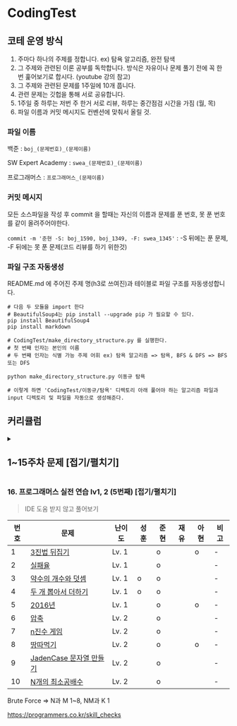 # CodingTest

## 코테 운영 방식
1. 주마다 하나의 주제를 정합니다. ex) 탐욕 알고리즘, 완전 탐색
2. 그 주제와 관련된 이론 공부를 독학합니다. 방식은 자유이나 문제 풀기 전에 꼭 한 번 훑어보기로 합시다.
(youtube 강의 참고)
3. 그 주제와 관련된 문제를 1주일에 10개 풉니다.
4. 관련 문제는 깃헙을 통해 서로 공유합니다.
5. 1주일 중 하루는 저번 주 한거 서로 리뷰, 하루는 중간점검 시간을 가짐 (월, 목)
6. 파일 이름과 커밋 메시지도 컨벤션에 맞춰서 올릴 것.


### 파일 이름

백준 : `boj_(문제번호)_(문제이름)` 

SW Expert Academy : `swea_(문제번호)_(문제이름)`

프로그래머스 : `프로그래머스_(문제이름)`


### 커밋 메시지

모든 소스파일을 작성 후 commit 을 할때는 자신의 이름과 문제를 푼 번호, 못 푼 번호를 같이 올려주어야한다.

`commit -m '준현 -S: boj_1590, boj_1349, -F: swea_1345'` : -S 뒤에는 푼 문제, -F 뒤에는 못 푼 문제(코드 리뷰를 하기 위한것)

### 파일 구조 자동생성

README.md 에 주어진 주제 명(h3로 쓰여진)과 테이블로 파일 구조를 자동생성합니다.

```
# 다음 두 모듈을 import 한다
# BeautifulSoup4는 pip install --upgrade pip 가 필요할 수 있다.
pip install BeautifulSoup4
pip install markdown

# CodingTest/make_directory_structure.py 를 실행한다.
# 첫 번째 인자는 본인의 이름
# 두 번째 인자는 식별 가능 주제 어휘 ex) 탐욕 알고리즘 => 탐욕, BFS & DFS => BFS 또는 DFS

python make_directory_structure.py 이동규 탐욕

# 이렇게 하면 'CodingTest/이동규/탐욕' 디렉토리 아래 풀어야 하는 알고리즘 파일과 input 디렉토리 및 파일을 자동으로 생성해준다.
```



## 커리큘럼

<details>
  <summary><h2>1~15주차 문제 [접기/펼치기]</h2></summary>
  

<details>
  <summary><h3>1. 탐욕 알고리즘(Greedy Algorithm) [탐욕 알고리즘 강의](https://youtu.be/2zjoKjt97vQ) [접기/펼치기]</h3></summary>

|번호|문제|난이도|순석|성훈|준현|재유|아현|비고|
|---|---|---|---|---|---|---|---|---|
|1|[2875 대회 Or 인턴](https://www.acmicpc.net/problem/2875)|브론즈 3|o|o|o|o|o|-|
|2|[10610 30](https://www.acmicpc.net/problem/10610)|실버 5|o|o|o|o|o|-|
|3|[1783 병든 나이트](https://www.acmicpc.net/problem/1783)|실버 5|o|o|o|o|o|-|
|4|[1931 회의실 배정](https://www.acmicpc.net/problem/1931)|실버 2|o|o|o|o|o|-|
|5|[11399 ATM](https://www.acmicpc.net/problem/11399)|실버 3|o|o|o|o|o|-|
|6|[2217 로프](https://www.acmicpc.net/problem/2217)|실버 4|o|o|o|o|o|-|
|7|[13458 시험감독](https://www.acmicpc.net/problem/13458)|브론즈 2|o|o|o|o|o|-|
|8|[1946 신입 사원](https://www.acmicpc.net/problem/1946)|실버 1|o|o|o|x|o|-|
|9|[4796 캠핑](https://www.acmicpc.net/problem/4796)|실버 5|o|o|o|o|-|-|
|10|[1541 잃어버린 괄호](https://www.acmicpc.net/problem/1541)|실버 2|o|-|o|o|-|-|
|11|[12845 모두의 마블](https://www.acmicpc.net/problem/12845)|실버 2|o|-|o|o|-|-|
|12|[1969 DNA](https://www.acmicpc.net/problem/1969)|실버 5|o|-|o|-|-|-|
|13|[11047 동전0](https://www.acmicpc.net/problem/11047)|실버 1|o| -    |-|o|-|-|
|14|[1202 보석 도둑](https://www.acmicpc.net/problem/1202)|골드 2|x|-|-|-|-|-|
|15|[1700 멀티탭 스케줄링](https://www.acmicpc.net/problem/1700)|골드 2|x|-|-|x|-|-|
</details>

<details>
  <summary><h3>2. 완전 탐색 (DFS & BFS)  [DFS & BFS 강의](https://youtu.be/7C9RgOcvkvo) [접기/펼치기]</h3></summary>

| 번호 | 문제                                                        | 난이도   | 순석 | 성훈 | 준현 | 재유 | 아현 | 동규 | 비고 |
| ---- | ----------------------------------------------------------- | -------- | ---- | ---- | ---- | ---- | ---- | ---- | ---- |
| 1    | [boj_1260_DFS와 BFS](https://www.acmicpc.net/problem/1260) | 실버 2   | o   | o  | o    | o   | o   | o  | -    |
| 2    | [boj_1303_전투](https://www.acmicpc.net/problem/1303)      | 실버 1   | o   | o   | o    | o   | o   | o  | -    |
| 3    | [boj_2178_미로 탐색](https://www.acmicpc.net/problem/2178) | 실버 1   | o   | o  | o    | o  | o   | o  | -    |
| 4    | [boj_1743_음식물 피하기](https://www.acmicpc.net/problem/1743) | 실버 1   | o   | o  | o    | x   | o   | o  | -    |
| 5   | [boj_17086_아기 상어2](https://www.acmicpc.net/problem/17086) | 실버 1   | o   | o   | o   | o   | -   | o   | -    |
| 6    | [boj_16953_A to B](https://www.acmicpc.net/problem/16953) | 실버 1   | o   | o  | o   | o   | -    | o   | -    |
| 7    | [boj_12851_숨바꼭질 2](https://www.acmicpc.net/problem/12851) | 골드 5   | o   | x   | o   | o  | o   | o   | -    |
| 8    | [boj_2503_숫자야구](https://www.acmicpc.net/problem/2503)  | 실버 5   | o   | o  | o   | -    | o   | x   | -    |
| 9    | [boj_2231_분해합](https://www.acmicpc.net/problem/2231)    | 브론즈 2 | o   | o   | o   | o   | -    | o   | -    |
| 10   | [boj_14226_이모티콘](https://www.acmicpc.net/problem/14226) | 골드 5   | -    | x  | o   | x    | x    | -   | -    |
| 11    | [boj_2606_바이러스](https://www.acmicpc.net/problem/2606)  | 실버 3   | o   | o   | o   | o   | o   | -   | -    |
| 12   | [boj_10448_유레카 이론](https://www.acmicpc.net/problem/10448) | 브론즈 2 | -    | -    | -    | -    | -    | x   | -    |
| 13   | [boj_3085_사탕 게임](https://www.acmicpc.net/problem/3085) | 실버 4   | -    | -    | -    | -    | o    | -   | -    |
| 14   | [boj_9095_1, 2, 3 더하기](https://www.acmicpc.net/problem/9095) | 실버 3   | -    | -    | -    | -    | o    | -   | -    |
| 15   | [boj_16930_달리기](https://www.acmicpc.net/problem/16930)  | 플레 2   | -    | -    | -    | -    | x  | -  | -    |
</details>

<details>
  <summary><h3>3. 모의 SW 역량테스트 A형 대비 & 그리디, 완전 탐색 [접기/펼치기]</h3></summary>

| 번호 | 문제                                                        | 난이도   | 순석 | 성훈 | 준현 | 재유 | 아현 | 동규 | 비고 |
| ---- | ----------------------------------------------------------- | -------- | ---- | ---- | ---- | ---- | ---- | ---- | ---- |
| 1    | [swea_10966_물놀이를 가자](https://swexpertacademy.com/main/code/problem/problemDetail.do?contestProbId=AXWXMZta-PsDFAST&categoryId=AXWXMZta-PsDFAST&categoryType=CODE&problemTitle=10966&orderBy=FIRST_REG_DATETIME&selectCodeLang=ALL&select-1=&pageSize=10&pageIndex=1) | 모의 A | o    | -  | o  | -  | o | - | -    |
| 2    | [swea_1953_탈주범검거](https://swexpertacademy.com/main/code/problem/problemDetail.do?contestProbId=AV5PpLlKAQ4DFAUq&categoryId=AV5PpLlKAQ4DFAUq&categoryType=CODE&problemTitle=%EB%AA%A8%EC%9D%98&orderBy=FIRST_REG_DATETIME&selectCodeLang=ALL&select-1=&pageSize=10&pageIndex=2) | 모의 A | -    | -  | o  | -  | o  | - | -    |
| 3    | [swea_4012_요리사](https://swexpertacademy.com/main/code/problem/problemDetail.do?contestProbId=AWIeUtVakTMDFAVH&categoryId=AWIeUtVakTMDFAVH&categoryType=CODE&problemTitle=%EB%AA%A8%EC%9D%98&orderBy=FIRST_REG_DATETIME&selectCodeLang=ALL&select-1=&pageSize=10&pageIndex=1) | 모의 A | o   | - | o  | - | o  | - | -    |
| 4    | [swea_4008_숫자만들기](https://swexpertacademy.com/main/code/problem/problemDetail.do?contestProbId=AWIeRZV6kBUDFAVH&categoryId=AWIeRZV6kBUDFAVH&categoryType=CODE&problemTitle=%EB%AA%A8%EC%9D%98&orderBy=FIRST_REG_DATETIME&selectCodeLang=ALL&select-1=&pageSize=10&pageIndex=1) | 모의 A | -    | - | o  | -  | o  | - | -    |
| 5   | [swea_5656_벽돌깨기](https://swexpertacademy.com/main/code/problem/problemDetail.do?contestProbId=AWXRQm6qfL0DFAUo&categoryId=AWXRQm6qfL0DFAUo&categoryType=CODE&problemTitle=%EB%AA%A8%EC%9D%98&orderBy=FIRST_REG_DATETIME&selectCodeLang=ALL&select-1=&pageSize=10&pageIndex=1) | 모의 A | -    | -  | o | -  | -   | -  | -    |
| 6    | [swea_2117_홈 방범 서비스](https://swexpertacademy.com/main/code/problem/problemDetail.do?contestProbId=AV5V61LqAf8DFAWu&categoryId=AV5V61LqAf8DFAWu&categoryType=CODE&problemTitle=%EB%AA%A8%EC%9D%98&orderBy=FIRST_REG_DATETIME&selectCodeLang=ALL&select-1=&pageSize=10&pageIndex=2) | 모의 A | -    | -  | o | -  | -   | -  | -    |
| 7    | [swea_5644_무선충전](https://swexpertacademy.com/main/code/problem/problemDetail.do?contestProbId=AWXRDL1aeugDFAUo&categoryId=AWXRDL1aeugDFAUo&categoryType=CODE&problemTitle=%EB%AA%A8%EC%9D%98&orderBy=FIRST_REG_DATETIME&selectCodeLang=ALL&select-1=&pageSize=10&pageIndex=1) | 모의 A | -    | -   | o | -  | o  | -  | -    |
| 8    | [boj_11047_동전0](https://www.acmicpc.net/problem/11047) | 실버 1  | 풀음 | -  | o | 풀음 | -  | -  | -    |
| 9    | [boj_3085_사탕 게임](https://www.acmicpc.net/problem/3085) | 실버 4 | -    | -  | o | -    | -    | -  | -    |
| 10   | [boj_1202_보석 도둑](https://www.acmicpc.net/problem/1202) | 골드 2 | -    | -    | -  | -    | -    | -   | -    |
| 11    | [boj_1700_멀티탭 스케줄링](https://www.acmicpc.net/problem/1700) | 골드 2 | -    | -    | -  | -  | -  | -   | -    |
| 12   | [boj_10448_유레카 이론](https://www.acmicpc.net/problem/10448) | 브론즈 2 | -    | -    | -    | -    | -    | -  | -    |
| 13   | [boj_1969_DNA](https://www.acmicpc.net/problem/1969) | 실버 5 | -    | -    | -    | -    | -    | -   | -    |
| 14   | [boj_9095_1, 2, 3 더하기](https://www.acmicpc.net/problem/9095) | 실버 3   | -    | -    | o   | -    | 풀음 | -   | -    |
| 15   | [boj_16930_달리기](https://www.acmicpc.net/problem/16930)  | 플레 2   | -    | -    | -    | -    | - | -  | -    |
</details>

<details>
  <summary><h3>4. 다이나믹 프로그래밍 (DP) [다이나믹 프로그래밍 강의](https://youtu.be/5Lu34WIx2Us) [접기/펼치기]</h3></summary>

| 번호 | 문제                                                         | 난이도   | 순석 | 성훈 | 준현 | 아현 | 동규 | 비고 |
| ---- | ------------------------------------------------------------ | -------- | ---- | ---- | ---- | ---- | ---- | ---- |
| 1    | [boj_2748_피보나치 수 2](https://www.acmicpc.net/problem/2748) | 브론즈 1 | o    | o    | o    | o    | o    | -    |
| 2    | [boj_9095_123더하기](https://www.acmicpc.net/problem/9095)   | 실버 3   | o    | o    | o    | o    | o    | -    |
| 3    | [boj_2579_계단오르기](https://www.acmicpc.net/problem/2579)  | 실버 3   | o    | o    | o    | o    | o    | -    |
| 4    | [boj_11726_2xn 타일링](https://www.acmicpc.net/problem/11726) | 실버 3   | o    | o    | o    | o    | o    | -    |
| 5    | [boj_11722_가장 감소 수열](https://www.acmicpc.net/problem/11722) | 실버 2   | o    | o    | o    | o    | o    | -    |
| 6    | [boj_15486_퇴사2](https://www.acmicpc.net/problem/15486)     | 실버 1   | o    | o    | o    | o    | o    | -    |
| 7    | [boj_1520_내리막길](https://www.acmicpc.net/problem/1520)    | 골드 4   | o    | o    | o    | o    | o    | -    |
| 8    | [boj_11066_파일합치기](https://www.acmicpc.net/problem/11066) | 골드 3   | -    | -    | o    | -    | -    | -    |
| 9    | [boj_11049_행렬 곱셈 순서](https://www.acmicpc.net/problem/11049) | 골드 3   | -    | -    | -    | -    | -    | -    |
| 10   | [boj_9252_LCS 2](https://www.acmicpc.net/problem/9252)       | 골드 5   | -    | -    | -    | -    | -    | -    |
| 11   | [boj_1562_계단수](https://www.acmicpc.net/problem/1562)      | 골드 1   | -    | -    | -    | -    | -    | -    |
| 12   | [boj_11570_환상의 듀엣](https://www.acmicpc.net/problem/11570) | 플레 5   | -    | -    | -    | -    | -    | -    |
| 13   | [boj_2618_경찰차](https://www.acmicpc.net/problem/2618)      | 플레 5   | -    | -    | -    | -    | -    | -    |
| 14   | [boj_6989_채점](https://www.acmicpc.net/problem/6989)        | 플레 3   | -    | -    | -    | -    | -    | -    |
| 15   | [boj_2315_가로등 끄기](https://www.acmicpc.net/problem/2315) | 플레 3   | -    | -    | -    | -    | -    | -    |
| 16   | [boj_1126_같은 탑](https://www.acmicpc.net/problem/1126)     | 플레 2   | -    | -    | -    | -    | -    | -    |
| 17   | [boj_1315_RPG](https://www.acmicpc.net/problem/1315)         | 플레 2   | -    | -    | -    | -    | -    | -    |
| 18   | [boj_2419_사수아탕](https://www.acmicpc.net/problem/2419)    | 플레 1   | -    | -    | -    | -    | -    | -    |
| 19   | [boj_12766_지사배정](https://www.acmicpc.net/problem/12766)  | 다이아 5 | -    | -    | -    | -    | -    | -    |
| 20   | [boj_5466_상인](https://www.acmicpc.net/problem/5466)        | 다이아 5 | -    | -    | -    | -    | -    | -    |

</details>

<details>
  <summary><h3>5. 백준 특강 대비 [접기/펼치기]</h3></summary>


| 번호 | 문제                                                        | 난이도   | 순석 | 성훈 | 준현 | 아현 | 동규 | 비고 |
| ---- | ----------------------------------------------------------- | -------- | ---- | ---- | ---- | ---- | ---- | ---- |
| 1    | [boj_13706_제곱근](https://www.acmicpc.net/problem/13706) | 브론즈 1 | o    | o  | o   | o   | o  | -    |
| 2    | [boj_16922_로마 숫자 만들기](https://www.acmicpc.net/problem/16922) | 실버 3 | o    | o   | o   | o    | o   | -    |
| 3    | [boj_17103_골드바흐 파티션](https://www.acmicpc.net/problem/17103) | 실버 2 | o    | o | o   | o   | o   | -    |
| 4    | [boj_12026_BOJ 거리](https://www.acmicpc.net/problem/12026) | 실버 1 | x    | o | o   | o  | o   | -    |
| 5   | [boj_16973_직사각형 탈출](https://www.acmicpc.net/problem/16973) | 골드 5 | o   | x   | o   | x    | x   | -    |
| 6    | [boj_12907_동물원](https://www.acmicpc.net/problem/12907) | 골드 5 | o  | x   | o   | o   | o   | -    |
| 7    | [boj_12904_A와 B](https://www.acmicpc.net/problem/12904) | 골드 5 | o    | o  | o   | -    | o   | -    |
| 8    | [boj_10422_괄호](https://www.acmicpc.net/problem/10422) | 골드 4 | x | o | o | - | o | -    |
| 9    | [boj_1242_소풍](https://www.acmicpc.net/problem/1242) | 골드 2 | o    | x | o | -    | -  | -    |
| 10   | [boj_11025_요세푸스 문제 3](https://www.acmicpc.net/problem/11025) | 골드 2 | x    | -    | o | o    |  -   | -    |
| 11    | [boj_16959_체스판 여행 1](https://www.acmicpc.net/problem/16959) | 골드 1 | x    | -    | o | -  | -  | -    |
| 12   | [boj_17071_숨바꼭질 5](https://www.acmicpc.net/problem/17071) | 골드 1 | -    | -    | o   | -    | -  | -    |
| 13   | [boj_12967_pqr](https://www.acmicpc.net/problem/12967) | 플레 5 | -    | -    | -    | -    | -   | -    |

#### 문제별 핵심 개념
- 제곱근 : 이분탐색
- 골드바흐 파티션 : 소수 만들기(에라토스테네스의 체)
- 소풍 : 원형큐
- 요세푸스 문제 3 : [요세푸스 문제(위키)](https://ko.wikipedia.org/wiki/%EC%9A%94%EC%84%B8%ED%91%B8%EC%8A%A4_%EB%AC%B8%EC%A0%9C), [요세푸스 문제(꺼무위키)](https://namu.wiki/w/%EC%9A%94%EC%84%B8%ED%91%B8%EC%8A%A4%20%EB%AC%B8%EC%A0%9C)
</details>

<details>
  <summary><h3>6. 카카오 기출 문제 풀이 [접기/펼치기]</h3></summary>

| 번호 | 문제 | 순석 | 성훈 | 준현 | 아현 | 동규 | 비고 |
| ---- | ----------------------------------------------------------- | -------- | ---- | ---- | ---- | ---- | ---- |
| 1    | [pro_신규 아이디 추천](https://programmers.co.kr/learn/courses/30/lessons/72410) |  o  |      | o |  o   |      | -    |
| 2    | [pro_메뉴 리뉴얼](https://programmers.co.kr/learn/courses/30/lessons/72411) |  o   |      | o |      |      | -    |
| 3    | [pro_순위 검색](https://programmers.co.kr/learn/courses/30/lessons/72412) |      |      | x |    o |      | -    |
| 4    | [pro_문자열 압축](https://programmers.co.kr/learn/courses/30/lessons/60057) |      | o | o |   o   |      | -    |
| 5   | [pro_괄호 변환](https://programmers.co.kr/learn/courses/30/lessons/60058) |       |      | o |   o  |      | -    |
| 6    | [pro_자물쇠와 열쇠](https://programmers.co.kr/learn/courses/30/lessons/60059) |      |      |      |      |      | -    |
| 7    | [boj_3687_성냥개비](https://www.acmicpc.net/problem/3687) |  x   |      | o |      |      | -    |
</details>

<details>
  <summary><h3>7. 탐욕 알고리즘(Greedy Algorithm) 2번째 [접기/펼치기]</h3></summary>

| 번호 | 문제 | 난이도 | 순석 | 성훈 | 준현 | 아현 | 동규 | 재유 | 비고 |
| ---- | ----------------------------------------------------------- | -------- | ---- | ---- | ---- | ---- | ---- | ---- | ---- |
| 1    | [boj_5585_거스름돈](https://www.acmicpc.net/problem/5585) | 브론즈 2 |  o  | o | o | o | o | o | -    |
| 2    | [boj_1459_걷기](https://www.acmicpc.net/problem/1459) | 브론즈 1 |  o   | x | o | o | o | x | -    |
| 3    | [boj_1543_문서 검색](https://www.acmicpc.net/problem/1543) | 실버 4 |  o   | o | o | o | o | o | -    |
| 4    | [boj_2012_등수 매기기](https://www.acmicpc.net/problem/2012) | 실버 3 | o    | o | o | o | o | o | -    |
| 5   | [boj_1911_흙길 보수하기](https://www.acmicpc.net/problem/1911) | 실버 2 | o    | x | o |o| o | o | -    |
| 6    | [boj_2036_수열의 점수](https://www.acmicpc.net/problem/2036) | 실버 1 |   o  | o | o | o | o | o | -    |
| 7    | [boj_2141_우체국](https://www.acmicpc.net/problem/2141) | 골드 4 |  o   | o | o | o | o | o | -    |
| 8    | [boj_10800_컬러볼](https://www.acmicpc.net/problem/10800) | 골드 3 |  x   |      | o |o | x | x | -    |
| 9    | [boj_1202_보석 도둑](https://www.acmicpc.net/problem/1202) | 골드 2 |      |      | o |  |      | x | -    |
| 10    | [boj_1114_통나무 자르기](https://www.acmicpc.net/problem/1114) | 골드 1 |      |      |      |  |      |      | -    |
</details>

<details>
  <summary><h3>8. 완전 탐색 (DFS & BFS) 2번째 [접기/펼치기]</h3></summary>

| 번호 | 문제                                                        | 난이도   | 순석 | 성훈 | 준현 | 재유 | 아현 | 동규 | 비고 |
| ---- | ----------------------------------------------------------- | -------- | ---- | ---- | ---- | ---- | ---- | ---- | ---- |
| 1    | [boj_11724_연결 요소의 개수](https://www.acmicpc.net/problem/11724) | 실버 2   | o  | o | o | o |  o | o | -    |
| 2    | [boj_2667_단지번호붙이기](https://www.acmicpc.net/problem/2667) | 실버 1   |  o | o | o | o | o  | o | -    |
| 3    | [boj_6603_로또](https://www.acmicpc.net/problem/6603) | 실버 2  |  o | o | o | o |  o | o | -    |
| 4    | [boj_7562_나이트의 이동](https://www.acmicpc.net/problem/7562) | 실버 2  | o  | o | o | o | o   | o | -    |
| 5   | [boj_2206_벽 부수고 이동하기](https://www.acmicpc.net/problem/2206) | 골드 4 |  o | o | o | x | x   | o | -    |
| 6    | [boj_2468_안전 영역](https://www.acmicpc.net/problem/2468) | 실버 1 | o  | o | o | o | o   | o | -    |
| 7    | [boj_7569_토마토](https://www.acmicpc.net/problem/7569) | 실버 1 | o  | o | o | o |  x | o | -    |
| 8    | [boj_2644_촌수계산](https://www.acmicpc.net/problem/2644) | 실버 2  | o  | o | o | o |  o  | o | -    |
| 9    | [boj_3055_탈출](https://www.acmicpc.net/problem/3055) | 골드 5 | o  | o | o | o |  o   | o | -    |
| 10   | [boj_9019_DSLR](https://www.acmicpc.net/problem/9019) | 골드 5   |  o  | x | o | o |   o  | o | -    |

</details>

<details>
  <summary><h3>9. 다이나믹 프로그래밍 (DP) 2번째 [접기/펼치기] </h3></summary>

| 번호 | 문제                                                        | 난이도   | 순석 | 성훈 | 준현 | 재유 | 아현 | 동규 | 비고 |
| ---- | ----------------------------------------------------------- | -------- | ---- | ---- | ---- | ---- | ---- | ---- | ---- |
| 1    | [boj_14720_우유 축제](https://www.acmicpc.net/problem/14620) | 브론즈 3 |64 | 68 | 68 | 68 |  72 | 64 | -    |
| 2    | [boj_10835_카드게임](https://www.acmicpc.net/problem/10835) | 실버 1   |3044 | 3328 | 2508 | 2932 | 3124  | 3324 | -    |
| 3    | [boj_2156_포도주 시식](https://www.acmicpc.net/problem/2156) | 실버 1  |72 | 540 | 596 | 536 |  524 | 564 | -    |
| 4    | [boj_14722_우유 도시](https://www.acmicpc.net/problem/14722) | 골드 5 |  2980 | x | 2180 | 984 |  1916  | x | -    |
| 5   | [boj_13302_리조트](https://www.acmicpc.net/problem/13302) | 골드 5 | 68  | x | 72 | x | 108  | x | -    |

</details>

<details>
  <summary><h3>10. 그리디 알고리즘 3번째 [접기/펼치기] </h3></summary>

| 번호 | 문제                                                        | 순석 | 성훈 | 준현 | 재유 | 아현 | 동규 | 비고 |
| ---- | ----------------------------------------------------------- | ---- | ---- | ---- | ---- | ---- | ---- | ---- |
| 1    | [체육복](https://programmers.co.kr/learn/courses/30/lessons/42862) |o | o | o    | o |  o   | o | -    |
| 2    | [조이스틱](https://programmers.co.kr/learn/courses/30/lessons/42860) |  x    | x | o    | o |  o   | x | -    |
| 3    | [큰 수 만들기](https://programmers.co.kr/learn/courses/30/lessons/42883) |  o    | o | o    | o |  o   | o | -    |
| 4    | [구명보트](https://programmers.co.kr/learn/courses/30/lessons/42885) |  o    | o | o    | o |  o   | o | -    |
| 5   | [섬 연결하기](https://programmers.co.kr/learn/courses/30/lessons/42861) | o     | o | o    | o |  o   | o | -    |
| 6 | [단속카메라](https://programmers.co.kr/learn/courses/30/lessons/42884) | o | o | o | o |o | o |  |
</details>
<details>
  <summary><h3>11. 완전 탐색 (DFS & BFS) 3번째 [접기/펼치기]</h3></summary>

| 번호 | 문제                                                        | 난이도   | 순석 | 성훈 | 준현 | 재유 | 아현 | 동규 | 비고 |
| ---- | ----------------------------------------------------------- | -------- | ---- | ---- | ---- | ---- | ---- | ---- | ---- |
| 1    | [boj_2573_빙산](https://www.acmicpc.net/problem/2573) | 골드 4 |  1036(pypy)    | x | 2903 | 1184(pypy) |      | 724(pypy) | -    |
| 2    | [boj_14503_로봇 청소기](https://www.acmicpc.net/problem/14503) | 골드 5 |   72   | 92 | 68 | 96 |      | 72 | -    |
| 3    | [boj_9205_맥주 마시면서 걸어가기](https://www.acmicpc.net/problem/9205) | 실버 1 | 116     | x | 112 | x |      | 196 | -    |
| 4    | [boj_10451_순열 사이클](https://www.acmicpc.net/problem/10451) | 실버 1 |   368   | 456 | 672  | 2252 |      | 808 | -    |
| 5   | [boj_11559_Puyo Puyo](https://www.acmicpc.net/problem/11559) | 골드 5 |  100    | x | 88 | 68 |      | 92 | -    |
| 6    | [boj_2234_성곽](https://www.acmicpc.net/problem/2234) | 골드 4 |  104    | x | 100 | 88 |      |      | -    |
| 7    | [boj_1389_케빈 베이컨의 6단계 법칙](https://www.acmicpc.net/problem/1389) | 실버 1 |   96   | 100 | 88 | 112 |      |      | -    |
| 8    | [boj_2583_영역 구하기](https://www.acmicpc.net/problem/2583) | 실버 1 |   80   | 104 | 116 | 96 |      |      | -    |
| 9   | [boj_16928_뱀과 사다리 게임](https://www.acmicpc.net/problem/16928) | 실버 1 | 104     | 59 | 100 | 92 |      |      | -    |
| 10  | [boj_16948_데스 나이트](https://www.acmicpc.net/problem/16948) | 실버 1 |120   | 116 | 120 | 140 |      |      | -    |
| 11  | [boj_14502_연구소](https://www.acmicpc.net/problem/14502) | 골드 5 |   x  | 5024 | 4304 | x |      |      | -    |
| 12  | [boj_12886_돌 그룹](https://www.acmicpc.net/problem/12886) | 골드 5 |  640   | x | 948(pypy) | x |      |      | -    |
</details>

<details>
  <summary><h3>12. 프로그래머스 실전 연습 lv1, lv2 [접기/펼치기]</h3></summary>

> IDE 도움 받지 않고 풀어보기

| 번호 | 문제                                                         | 난이도 | 순석 | 성훈 | 준현 | 재유 | 아현 | 동규 | 비고 |
| ---- | ------------------------------------------------------------ | ------ | ---- | ---- | ---- | ---- | ---- | ---- | ---- |
| 1    | [로또의 최고 순위와 최저 순위](https://programmers.co.kr/learn/courses/30/lessons/77484) | Lv. 1  |  o    | o    | o    | o    |    o  |      | -    |
| 2    | [음양 더하기](https://programmers.co.kr/learn/courses/30/lessons/76501) | Lv. 1  |    o  | o    | o    | o    |   o   |      | -    |
| 3    | [신규 아이디 추천](https://programmers.co.kr/learn/courses/30/lessons/72410) | Lv. 1  | o     | o    | o    | o |   o   |      | -    |
| 4    | [키패드 누르기](https://programmers.co.kr/learn/courses/30/lessons/67256) | Lv. 1  |   o   | o    | o    | o |  o    |      | -    |
| 5    | [내적](https://programmers.co.kr/learn/courses/30/lessons/70128) | Lv. 1  |   o   | o    | o    | o    |    o  |      | -    |
| 6    | [멀쩡한 사각형](https://programmers.co.kr/learn/courses/30/lessons/62048) | Lv. 2  |  o    | o    | o    | x |   o   |      | -    |
| 7    | [오픈채팅방](https://programmers.co.kr/learn/courses/30/lessons/42888) | Lv. 2  |      | o | o    | o    |   o   |      | -    |
| 8    | [124 나라의 숫자](https://programmers.co.kr/learn/courses/30/lessons/12899) | Lv. 2  |      | o    | o    | o    |    o  |      | -    |
| 9    | [전화번호 목록](https://programmers.co.kr/learn/courses/30/lessons/42577) | Lv. 2  |      | o | o    | o    |    o  |      | -    |
| 10   | [행렬 테두리 회전하기](https://programmers.co.kr/learn/courses/30/lessons/77485) | Lv. 2 |      | x | o    | o    |    o  |      | -    |
</details>

<details>
  <summary><h3>13. 프로그래머스 실전 연습 lv2 2번째 [접기/펼치기] </h3></summary>

> IDE 도움 받지 않고 풀어보기

| 번호 | 문제                                                         | 난이도 | 순석 | 성훈 | 준현 | 재유 | 아현 | 동규 | 비고 |
| ---- | ------------------------------------------------------------ | ------ | ---- | ---- | ---- | ---- | ---- | ---- | ---- |
| 1    | [더 맵게](https://programmers.co.kr/learn/courses/30/lessons/42626) | Lv. 2 |   o   | o | o | o |   o   | o | -    |
| 2    | [짝지어 제거하기](https://programmers.co.kr/learn/courses/30/lessons/12973) | Lv. 2 |  o   | o | o | o |   o  | o | -    |
| 3    | [게임 맵 최단거리](https://programmers.co.kr/learn/courses/30/lessons/1844) | Lv. 2  |  o   | o | o | o |  o   | o | -    |
| 4    | [[1차] 뉴스 클러스터링](https://programmers.co.kr/learn/courses/30/lessons/17677) | Lv. 2  |  o   | o | o | o |  o   | o | -    |
| 5    | [예상 대진표](https://programmers.co.kr/learn/courses/30/lessons/12985) | Lv. 2  |  o   | o | o | o |  o   | o | -    |
| 6    | [튜플](https://programmers.co.kr/learn/courses/30/lessons/64065) | Lv. 2  |  o   | o | o | o |  o   | o | -    |
| 7    | [순위검색](https://programmers.co.kr/learn/courses/30/lessons/72412) | Lv. 2  | x    | x | o | x |    o  | x | -    |
| 8    | [위장](https://programmers.co.kr/learn/courses/30/lessons/42578) | Lv. 2  |   o  | o | o | o |    o  | o | -    |
| 9    | [스킬트리](https://programmers.co.kr/learn/courses/30/lessons/49993) | Lv. 2  |  o   | o | o | o |  o    | o | -    |
| 10   | [수식 최대화](https://programmers.co.kr/learn/courses/30/lessons/67257) | Lv. 2  |  x   | x | o | o |   o  | x | -    |
</details>


<details>
  <summary><h3>14. 프로그래머스 실전 연습 lv2 (3번째) [접기/펼치기]</h3></summary>

> IDE 도움 받지 않고 풀어보기

| 번호 | 문제                                                         | 난이도 | 순석 | 성훈 | 준현 | 재유 | 아현 | 동규 | 비고 |
| ---- | ------------------------------------------------------------ | ------ | ---- | ---- | ---- | ---- | ---- | ---- | ---- |
| 1    | [방문 길이](https://programmers.co.kr/learn/courses/30/lessons/49994) | Lv. 2 |      | o | o | o |    o  |      | -    |
| 2    | [후보키](https://programmers.co.kr/learn/courses/30/lessons/42890) | Lv. 2 |      | x | o | o |    x  |      | -    |
| 3    | [배달](https://programmers.co.kr/learn/courses/30/lessons/12978) | Lv. 2  |      | o | o | o |     o |      | -    |
| 4    | [삼각 달팽이](https://programmers.co.kr/learn/courses/30/lessons/68645) | Lv. 2  |      | x | o | o |   o   |      | -    |
| 5    | [괄호 회전하기](https://programmers.co.kr/learn/courses/30/lessons/76502) | Lv. 2  |      | o | o | o |   o   |      | -    |
| 6    | [2개 이하로 다른 비트](https://programmers.co.kr/learn/courses/30/lessons/77885) | Lv. 2  |      | x | o | o |   x   |      | -    |
| 7    | [이진 변환 반복하기](https://programmers.co.kr/learn/courses/30/lessons/70129) | Lv. 2  |      | o | o | o |    o  |      | -    |
| 8    | [점프와 순간 이동](https://programmers.co.kr/learn/courses/30/lessons/12980) | Lv. 2  |      | x | o | o |  o    |      | -    |
| 9    | [가장 큰 정사각형 찾기](https://programmers.co.kr/learn/courses/30/lessons/12905) | Lv. 2  |      | o | o | o |   o   |      | -    |
| 10   | [다음 큰 숫자](https://programmers.co.kr/learn/courses/30/lessons/12911) | Lv. 2  |      | o | o | o |   o   |      | -    |
</details>


<details>
  <summary><h3>15. 프로그래머스 실전 연습 lv2 (4번째) [접기/펼치기]</h3></summary>
> IDE 도움 받지 않고 풀어보기

| 번호 | 문제                                                         | 난이도 | 성훈 | 준현 | 재유 | 아현 | 비고 |
| ---- | ------------------------------------------------------------ | ------ | ---- | ---- | ---- | ---- | ---- |
| 1    | [쿼드 압축 후 개수세기](https://programmers.co.kr/learn/courses/30/lessons/68936) | Lv. 2  | o    | o    | o |    o  | -    |
| 2    | [피보나치 수](https://programmers.co.kr/learn/courses/30/lessons/12945) | Lv. 2  | o    | o    | o |   o   | -    |
| 3    | [최댓값과 최솟값](https://programmers.co.kr/learn/courses/30/lessons/12939) | Lv. 2  | o    | o    | o |  o    | -    |
| 4    | [숫자의 표현](https://programmers.co.kr/learn/courses/30/lessons/12924) | Lv. 2  | o    | o    | o |   o   | -    |
| 5    | [최솟값 만들기](https://programmers.co.kr/learn/courses/30/lessons/12941) | Lv. 2  | o    | o    | o |  o    | -    |
| 6    | [프렌즈4블록](https://programmers.co.kr/learn/courses/30/lessons/17679) | Lv. 2  | x    | o    | o |    o  | -    |
| 7    | [캐시](https://programmers.co.kr/learn/courses/30/lessons/17680) | Lv. 2  | o    | o    | o |  o    | -    |
| 8    | [방금그곡](https://programmers.co.kr/learn/courses/30/lessons/17683) | Lv. 2  | o    | o    | o |   o   | -    |
| 9    | [행렬의 곱셈](https://programmers.co.kr/learn/courses/30/lessons/12949) | Lv. 2  | o    | o    | o |   o   | -    |
| 10   | [파일명 정렬](https://programmers.co.kr/learn/courses/30/lessons/17686) | Lv. 2  | o    | o    | o |  o    | -    |
</details>
</details>

### 16. 프로그래머스 실전 연습 lv1, 2 (5번째) [접기/펼치기]

> IDE 도움 받지 않고 풀어보기

| 번호 | 문제                                                         | 난이도 | 성훈 | 준현 | 재유 | 아현 | 비고 |
| ---- | ------------------------------------------------------------ | ------ | ---- | ---- | ---- | ---- | ---- |
| 1    | [3진법 뒤집기](https://programmers.co.kr/learn/courses/30/lessons/68935) | Lv. 1  |      | o    |      |  o    | -    |
| 2    | [실패율](https://programmers.co.kr/learn/courses/30/lessons/42889) | Lv. 1  |      | o    |      |      | -    |
| 3    | [약수의 개수와 덧셈](https://programmers.co.kr/learn/courses/30/lessons/77884) | Lv. 1  | o    | o    |      |      | -    |
| 4    | [두 개 뽑아서 더하기](https://programmers.co.kr/learn/courses/30/lessons/68644) | Lv. 1  | o    | o    |      |      | -    |
| 5    | [2016년](https://programmers.co.kr/learn/courses/30/lessons/12901) | Lv. 1  |      | o |      |   o   | -    |
| 6    | [압축](https://programmers.co.kr/learn/courses/30/lessons/17684) | Lv. 2  |      | o |      |      | -    |
| 7    | [n진수 게임](https://programmers.co.kr/learn/courses/30/lessons/17687) | Lv. 2  |      | o |      |      | -    |
| 8    | [땅따먹기](https://programmers.co.kr/learn/courses/30/lessons/12913) | Lv. 2  |      | o |      |    o  | -    |
| 9    | [JadenCase 문자열 만들기](https://programmers.co.kr/learn/courses/30/lessons/12951) | Lv. 2  |      | o |      |      | -    |
| 10   | [N개의 최소공배수](https://programmers.co.kr/learn/courses/30/lessons/12953) | Lv. 2  |      | o |      |      | -    |


Brute Force => N과 M 1~8, NM과 K 1

https://programmers.co.kr/skill_checks

